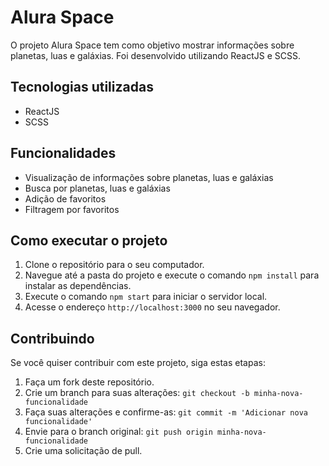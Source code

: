 # Alura Space

O projeto Alura Space tem como objetivo mostrar informações sobre planetas, luas e galáxias. Foi desenvolvido utilizando ReactJS e SCSS.

## Tecnologias utilizadas

- ReactJS
- SCSS

## Funcionalidades

- Visualização de informações sobre planetas, luas e galáxias
- Busca por planetas, luas e galáxias
- Adição de favoritos
- Filtragem por favoritos

## Como executar o projeto

1. Clone o repositório para o seu computador.
2. Navegue até a pasta do projeto e execute o comando `npm install` para instalar as dependências.
3. Execute o comando `npm start` para iniciar o servidor local.
4. Acesse o endereço `http://localhost:3000` no seu navegador.

## Contribuindo

Se você quiser contribuir com este projeto, siga estas etapas:

1. Faça um fork deste repositório.
2. Crie um branch para suas alterações: `git checkout -b minha-nova-funcionalidade`
3. Faça suas alterações e confirme-as: `git commit -m 'Adicionar nova funcionalidade'`
4. Envie para o branch original: `git push origin minha-nova-funcionalidade`
5. Crie uma solicitação de pull.

